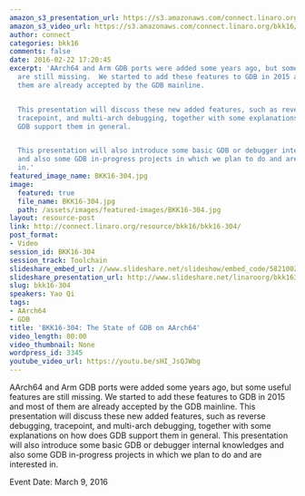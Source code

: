 ```yaml
---
amazon_s3_presentation_url: https://s3.amazonaws.com/connect.linaro.org/bkk16/Presentations/Wednesday/BKK16-304.pdf
amazon_s3_video_url: https://s3.amazonaws.com/connect.linaro.org/bkk16/Videos/Wednesday/BKK16-304%20The%20state%20of%20GDB%20on%20AArch64.mp4
author: connect
categories: bkk16
comments: false
date: 2016-02-22 17:20:45
excerpt: 'AArch64 and Arm GDB ports were added some years ago, but some useful features
  are still missing.  We started to add these features to GDB in 2015 and most of
  them are already accepted by the GDB mainline.


  This presentation will discuss these new added features, such as reverse debugging,
  tracepoint, and multi-arch debugging, together with some explanations on how does
  GDB support them in general.


  This presentation will also introduce some basic GDB or debugger internal knowledges
  and also some GDB in-progress projects in which we plan to do and are interested
  in.'
featured_image_name: BKK16-304.jpg
image:
  featured: true
  file_name: BKK16-304.jpg
  path: /assets/images/featured-images/BKK16-304.jpg
layout: resource-post
link: http://connect.linaro.org/resource/bkk16/bkk16-304/
post_format:
- Video
session_id: BKK16-304
session_track: Toolchain
slideshare_embed_url: //www.slideshare.net/slideshow/embed_code/58210028
slideshare_presentation_url: http://www.slideshare.net/linaroorg/bkk16304-the-state-of-gdb-on-aarch64
slug: bkk16-304
speakers: Yao Qi
tags:
- AArch64
- GDB
title: 'BKK16-304: The State of GDB on AArch64'
video_length: 00:00
video_thumbnail: None
wordpress_id: 3345
youtube_video_url: https://youtu.be/sHI_JsQJWbg
---
```


AArch64 and Arm GDB ports were added some years ago, but some useful features are still missing.  We started to add these features to GDB in 2015 and most of them are already accepted by the GDB mainline.  This presentation will discuss these new added features, such as reverse debugging, tracepoint, and multi-arch debugging, together with some explanations on how does GDB support them in general.  This presentation will also introduce some basic GDB or debugger internal knowledges and also some GDB in-progress projects in which we plan to do and are interested in.

Event Date: March 9, 2016